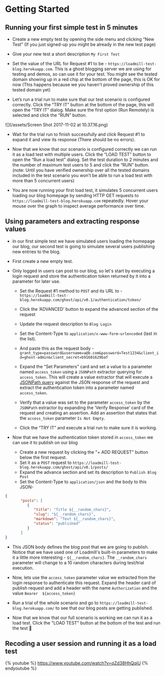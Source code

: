 # Getting Started

## Running your first simple test in 5 minutes

* Create a new empty test by opening the side menu and clicking “New Test” (If you just signed-up you might be already in the new test page)

* Give your new test a short description `My First Test`

* Set the value of the URL for Request \#1 to be - `https://loadmill-test-blog.herokuapp.com`. This is a ghost blogging server we are using for testing and demos, so can use it for your test. 
You might see the tested domain showing up in a red chip at the bottom of the page, this is OK for now (This happens because we you haven't proved ownership of this tested domain yet)

* Let’s run a trial run to make sure that our test scenario is configured correctly. Click the “TRY IT” button at the bottom of the page, this will open the “TRY IT” dialog. Make sure the first option \(Run Remotely\) is selected and click the “RUN” button.

![](/assets/Screen Shot 2017-11-02 at 10.37.16.png)

* Wait for the trial run to finish successfully and click Request \#1 to expand it and view its response \(There should be no errors\).

* Now that we know that our scenario is configured correctly we can run it as a load test with multiple users. Click the “LOAD TEST” button to open the “Run a load test” dialog. Set the test duration to 2 minutes and the number of maximum test users to 5 and click the “RUN” button. \(note: Until you have verified ownership over all the tested domains included in the test scenario you won’t be able to run a load test with more than 5 concurrent users\)

* You are now running your first load test, it simulates 5 concurrent users loading our blog homepage by sending HTTP GET requests to `https://loadmill-test-blog.herokuapp.com` repeatedly. Hover your mouse over the graph to inspect average performance over time.

## Using parameters and extracting response values

* In our first simple test we have simulated users loading the homepage our blog, our second test is going to simulate several users publishing new entries to the blog.
* First create a new empty test.
* Only logged in users can post to our blog, so let's start by executing a login request and store the authentication token returned by it into a parameter for later use.

  * Set the Request \#1 method to `POST` and its URL to - `https://loadmill-test-blog.herokuapp.com/ghost/api/v0.1/authentication/token/`

  * Click the ‘ADVANCED’ button to expand the advanced section of the request

  * Update the request description to `Blog Login`

  * Set the Content-Type to `application/x-www-form-urlencoded` \(last in the list\).

  * And paste this as the request body - `grant_type=password&username=a@b.com&password=Test1234&client_id=ghost-admin&client_secret=b91601629baf`

  * Expand the “Set Parameters” card and set a value to a parameter named `access_token` using a `JSONPath` extractor querying for `access_token`. This will create a value extractor that will execute a [JSONPath query](http://goessner.net/articles/JsonPath/) against the JSON response of the request and extract the authentication token into a parameter named `access_token`.

  * Verify that a value was set to the parameter `access_token` by the `JSONPath` extractor by expanding the ‘Verify Response’ card of the request and creating an assertion. Add an assertion that states that the `access_token` parameter `Is Not Empty`.
  
  * Click the “TRY IT” and execute a trial run to make sure it is working.

* Now that we have the authentication token stored in `access_token` we can use it to publish on our blog

  * Create a new request by clicking the "+ ADD REQUEST" button below the first request.
  * Set it as a `POST` request to `https://loadmill-test-blog.herokuapp.com/ghost/api/v0.1/posts/`
  * Expand the advance section and set its description to `Publish Blog Post`
  * Set the Content-Type to `application/json` and the body to this JSON- 
```json
{
       "posts": [
          {
             "title": "Title ${__random_chars}",
             "slug": "${__random_chars}",
             "markdown": "Text ${__random_chars}",
             "status": "published"
          }
       ]
}
```

  * This JSON body defines the blog post that we are going to publish. Notice that we have used one of Loadmill's built-in parameters to make it a little more interesting - `${__random_chars}`. The `__random_chars` parameter will change to a 10 random characters during test/trial execution.

  * Now, lets use the `access_token` parameter value we extracted from the login response to authenticate this request. Expand the header card of publish request and add a header with the name `Authorization` and the value `Bearer  ${access_token}`

  * Run a trial of the whole scenario and go to `https://loadmill-test-blog.herokuapp.com/` to see that our blog posts are getting published.

* Now that we know that our full scenario is working we can run it as a load test. Click the "LOAD TEST" button at the bottom of the test and run the test 🎉

## Recoding a user session and running it as a load test

{% youtube %}
https://www.youtube.com/watch?v=qZd38HhQqiU
{% endyoutube %}

